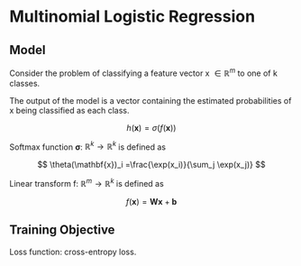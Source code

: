 # Multinomial Logistic Regression

## Model

Consider the problem of classifying a feature vector x $\in \mathbb{R}^m$ to one of k classes.

The output of the model is a vector containing the estimated probabilities of x being classified as each class.

$$
h(\mathbf{x}) = \sigma(f(\mathbf{x}))
$$

Softmax function **σ**: $\mathbb{R}^k \rightarrow \mathbb{R}^k$ is defined as

$$
\theta(\mathbf{x})_i =\frac{\exp(x_i)}{\sum_j \exp(x_j)}
$$

Linear transform f: $\mathbb{R}^m \rightarrow \mathbb{R}^k$ is defined as

$$
f(\mathbf{x})=\mathbf{W}\mathbf{x} + \mathbf{b}
$$

## Training Objective

Loss function: cross-entropy loss.

